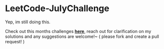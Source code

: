 # LeetCode-JulyChallenge
Yep, im still doing this.

Check out this months challenges **[here](https://leetcode.com/explore/challenge/card/july-leetcoding-challenge)**, reach out for clarification on my solutions and any suggestions are welcome!~ ( please fork and create a pull request! )
